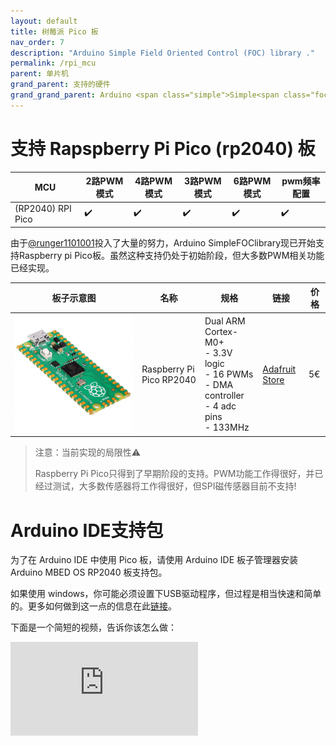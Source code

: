 ```yaml
---
layout: default
title: 树莓派 Pico 板
nav_order: 7
description: "Arduino Simple Field Oriented Control (FOC) library ."
permalink: /rpi_mcu
parent: 单片机
grand_parent: 支持的硬件
grand_grand_parent: Arduino <span class="simple">Simple<span class="foc">FOC</span>library</span>
---
```




# 支持 Rapspberry Pi Pico (rp2040) 板

MCU | 2路PWM模式 | 4路PWM模式 | 3路PWM模式 | 6路PWM模式 | pwm频率配置 
--- | --- |--- |--- |--- |--- 
(RP2040) RPI Pico | ✔️ | ✔️ | ✔️ | ✔️ | ✔️ 

由于[@runger1101001](https://github.com/runger1101001)投入了大量的努力，Arduino <span>Simple<span>FOC</span></span>library现已开始支持Raspberry pi Pico板。虽然这种支持仍处于初始阶段，但大多数PWM相关功能已经实现。

 板子示意图 | 名称 | 规格 | 链接 | 价格 
---- | --- | --- | --- | --- 
[<img src="extras/Images/pico.jpg" class="imgtable150">](https://www.adafruit.com/product/4883) | Raspberry Pi Pico RP2040 | Dual ARM Cortex-M0+  <br>- 3.3V logic<br> - 16 PWMs<br> - DMA controller <br>- 4 adc pins<br>- 133MHz |[Adafruit Store](https://www.adafruit.com/product/4883) | 5€ 

<blockquote class="warning"> <p class="heading">注意：当前实现的局限性⚠️</p>
Raspberry Pi Pico只得到了早期阶段的支持。PWM功能工作得很好，并已经过测试，大多数传感器将工作得很好，但SPI磁传感器目前不支持!
</blockquote>

# Arduino IDE支持包

为了在 Arduino IDE 中使用 Pico 板，请使用 Arduino IDE 板子管理器安装 Arduino MBED OS RP2040 板支持包。

如果使用 windows，你可能必须设置下USB驱动程序，但过程是相当快速和简单的。更多如何做到这一点的信息在此[链接](https://arduino-pico.readthedocs.io/en/latest/install.html#uploading-sketches)。

下面是一个简短的视频，告诉你该怎么做：

<iframe class="youtube" src="https://www.youtube.com/embed/5YOEauk9bLo" frameborder="0" allow="accelerometer; autoplay; encrypted-media; gyroscope; picture-in-picture" allowfullscreen></iframe>
